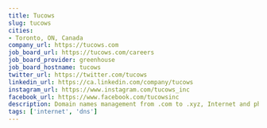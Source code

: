 ```yaml
---
title: Tucows
slug: tucows
cities:
- Toronto, ON, Canada
company_url: https://tucows.com
job_board_url: https://tucows.com/careers
job_board_provider: greenhouse
job_board_hostname: tucows
twitter_url: https://twitter.com/tucows
linkedin_url: https://ca.linkedin.com/company/tucows
instagram_url: https://www.instagram.com/tucows_inc
facebook_url: https://www.facebook.com/tucowsinc
description: Domain names management from .com to .xyz, Internet and phone provider
tags: ['internet', 'dns']
---
```

